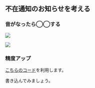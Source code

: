 
## 不在通知のお知らせを考える

### 音がなったら◯◯する

![](https://i.gyazo.com/55df222184cf8fff83465df7e398a79a.png)

![](https://i.gyazo.com/7c5fc7d131122e4663e7e502e16c143e.png)

### 精度アップ

[こちらのコード](4.3.1_sounddetect/4.3.1_sounddetect.ino)を利用します。

書き込んでみましょう。